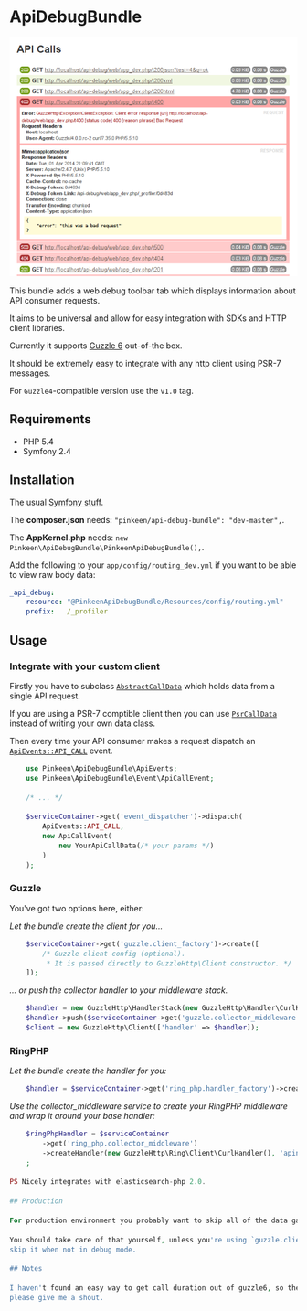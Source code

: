 ApiDebugBundle
==============

![ApiDebugBundle in action](Resources/doc/meta/images/apidebug.png)

This bundle adds a web debug toolbar tab which displays information about API consumer requests.

It aims to be universal and allow for easy integration with SDKs and HTTP client libraries.

Currently it supports [Guzzle 6](https://github.com/guzzle/guzzle) out-of-the box.

It should be extremely easy to integrate with any http client using PSR-7 messages.

For `Guzzle4`-compatible version use the `v1.0` tag.

## Requirements

* PHP 5.4
* Symfony 2.4

## Installation

The usual [Symfony stuff](http://symfony.com/doc/current/cookbook/bundles/installation.html).

The **composer.json** needs: `"pinkeen/api-debug-bundle": "dev-master",`.

The **AppKernel.php** needs: `new Pinkeen\ApiDebugBundle\PinkeenApiDebugBundle(),`.

Add the following to your `app/config/routing_dev.yml` if you want to be able to view raw body data:

```yml
_api_debug:
    resource: "@PinkeenApiDebugBundle/Resources/config/routing.yml"
    prefix:   /_profiler
```

## Usage

### Integrate with your custom client

Firstly you have to subclass 
[`AbstractCallData`](DataCollector/AbstractCallData.php) 
which holds data from a single API request.

If you are using a PSR-7 comptible client then you can use [`PsrCallData`](DataCollector\Data\PsrCallData.php)
instead of writing your own data class.

Then every time your API consumer makes a request dispatch an [`ApiEvents::API_CALL`](ApiEvents.php) event.

```php
    use Pinkeen\ApiDebugBundle\ApiEvents;
    use Pinkeen\ApiDebugBundle\Event\ApiCallEvent;
    
    /* ... */
    
    $serviceContainer->get('event_dispatcher')->dispatch(
        ApiEvents::API_CALL, 
        new ApiCallEvent(
            new YourApiCallData(/* your params */)
        )
    );
```

### Guzzle

You've got two options here, either:

*Let the bundle create the client for you...*

```php
    $serviceContainer->get('guzzle.client_factory')->create([
        /* Guzzle client config (optional).
         * It is passed directly to GuzzleHttp\Client constructor. */
    ]);
```

*... or push the collector handler to your middleware stack.*

```php
    $handler = new GuzzleHttp\HandlerStack(new GuzzleHttp\Handler\CurlHandler());
    $handler->push($serviceContainer->get('guzzle.collector_middleware')->getHandler());
    $client = new GuzzleHttp\Client(['handler' => $handler]);
```

### RingPHP

*Let the bundle create the handler for you:*

```php
    $handler = $serviceContainer->get('ring_php.handler_factory')->create(new CurlHandler());
```

*Use the collector_middleware service to create your RingPHP middleware and wrap it around your base handler:*

```php
    $ringPhpHandler = $serviceContainer
        ->get('ring_php.collector_middleware')
        ->createHandler(new GuzzleHttp\Ring\Client\CurlHandler(), 'apiname')
    ;

PS Nicely integrates with elasticsearch-php 2.0.

## Production

For production environment you probably want to skip all of the data gathering.

You should take care of that yourself, unless you're using `guzzle.client_factory` or `ring_php.handler_factory` which
skip it when not in debug mode.

## Notes 

I haven't found an easy way to get call duration out of guzzle6, so there's a regression here. If anybody has an idea
please give me a shout.
